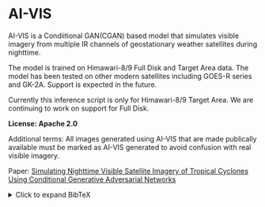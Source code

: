 # AI-VIS

AI-VIS is a Condiitional GAN(CGAN) based model that simulates visible imagery from multiple IR channels of geostationary weather satellites during nighttime. 

The model is trained on Himawari-8/9 Full Disk and Target Area data. The model has been tested on other modern satellites including GOES-R series and GK-2A. Support is expected in the future.

Currently this inference script is only for Himawari-8/9 Target Area. We are continuing to work on support for Full Disk.

**License: Apache 2.0**

Additional terms: All images generated using AI-VIS that are made publically available must be marked as AI-VIS generated to avoid confusion with real visible imagery.

Paper: [Simulating Nighttime Visible Satellite Imagery of Tropical Cyclones Using Conditional Generative Adversarial Networks](https://ieeexplore.ieee.org/document/10988561)

<details>
<summary>Click to expand BibTeX</summary>

```bibtex
@ARTICLE{10988561,
  author={Yao, Jinghuai and Du, Puyuan and Zhao, Yucheng and Wang, Yubo},
  journal={IEEE Journal of Selected Topics in Applied Earth Observations and Remote Sensing}, 
  title={Simulating Nighttime Visible Satellite Imagery of Tropical Cyclones Using Conditional Generative Adversarial Networks}, 
  year={2025},
  volume={},
  number={},
  pages={1-18},
  keywords={Clouds;Monitoring;Cloud computing;Data models;Tropical cyclones;Spatial resolution;Satellites;Satellite broadcasting;Loss measurement;Earth;Clouds;tropical cyclone (TC);conditional generative adversarial network (CGAN);deep learning;visible (VIS);nighttime;AHI},
  doi={10.1109/JSTARS.2025.3567074}
}
</details> ```

Dataset: [HuggingFace: Dapiya/aivis-dataset](https://huggingface.co/datasets/Dapiya/aivis-dataset)
(Uploading)

Training Code: [GitHub: Dapiya/aivis-training](https://github.com/Dapiya/aivis-training) (Uploading)

# Models 

| Model Name | Params* | Training Finish Time | Weights |
|------------|--------|---------------------| -------|
| aivis-1.0  |  67M   | 2024/3 | [HF🤗](https://huggingface.co/Dapiya/aivis-1.0) |
| aivis-1.5-small  |  67M   | 2024/9 | (Unreleased) |
| aivis-1.5-large  |  263M   | 2024/12 | (Unreleased) |

Upscaler 1.5: [HF🤗](https://huggingface.co/Dapiya/aivis-upscaler-1.5)


*Params are counting generator only, as only the generator is used during inference, and the discriminator is very small compared to the generator.


# Usage

1. Clone the repository
```bash
git clone github.com/Dapiya/AI-VIS.git
```
2. Install the requirements
```bash
pip install -r requirements.txt
```

3. Download the weights and place in ./aivis/weights
(see table above for links)

4. (Optional) Download data from [AWS](https://noaa-himawari9.s3.amazonaws.com/index.html#AHI-L1b-Target/) and place in ./aivis/test_data/HIMAWARI

    Channels 8, 9, 10, 11, 13, 15, 16 is needed

Note: The package already includes a sample of data, if you want to test with anything else, replace it with the data you downloaded.


5. Run the inference script
```bash
python test_aivis.py [--upscale] [--half precision]
```
Note: upscaler model must be downloaded and placed into ./aivis/weights folder when doing --upscale


# Future Plans

- We plan to release AI-VIS 1.5 in the near future, along with a better system for Full Disk

